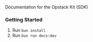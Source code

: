 Documentation for the Opstack Kit (SDK)

### Getting Started

1. Run `bun install`
2. Run `bun run docs:dev`